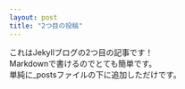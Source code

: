 ```yaml
---
layout: post
title: "2つ目の投稿"
---
```


これはJekyllブログの2つ目の記事です！  
Markdownで書けるのでとても簡単です。  
単純に_postsファイルの下に追加しただけです。